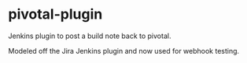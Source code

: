 pivotal-plugin
===============

Jenkins plugin to post a build note back to pivotal. 

Modeled off the Jira Jenkins plugin and now used for webhook testing.

